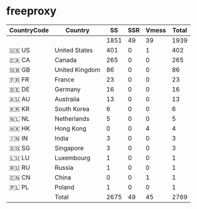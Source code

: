 # freeproxy

|CountryCode|Country|SS|SSR|Vmess|Total|
|  ----  | ----  |  ----  | ----  |  ----  | ----  |
| ||1851|49|39|1939|
|🇺🇸 US|United States|401|0|1|402|
|🇨🇦 CA|Canada|265|0|0|265|
|🇬🇧 GB|United Kingdom|86|0|0|86|
|🇫🇷 FR|France|23|0|0|23|
|🇩🇪 DE|Germany|16|0|0|16|
|🇦🇺 AU|Australia|13|0|0|13|
|🇰🇷 KR|South Korea|6|0|0|6|
|🇳🇱 NL|Netherlands|5|0|0|5|
|🇭🇰 HK|Hong Kong|0|0|4|4|
|🇮🇳 IN|India|3|0|0|3|
|🇸🇬 SG|Singapore|3|0|0|3|
|🇱🇺 LU|Luxembourg|1|0|0|1|
|🇷🇺 RU|Russia|1|0|0|1|
|🇨🇳 CN|China|0|0|1|1|
|🇵🇱 PL|Poland|1|0|0|1|
||Total|2675|49|45|2769|
